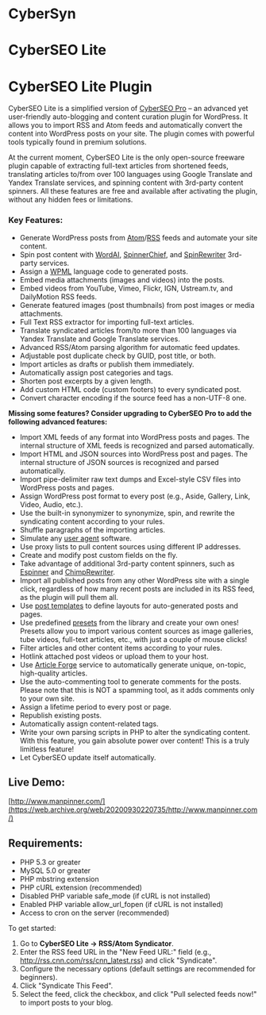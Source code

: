 # CyberSyn
# CyberSEO Lite

# CyberSEO Lite Plugin

CyberSEO Lite is a simplified version of [CyberSEO Pro](https://web.archive.org/web/20200930220735/http://www.cyberseo.net/) – an advanced yet user-friendly auto-blogging and content curation plugin for WordPress. It allows you to import RSS and Atom feeds and automatically convert the content into WordPress posts on your site. The plugin comes with powerful tools typically found in premium solutions.

At the current moment, CyberSEO Lite is the only open-source freeware plugin capable of extracting full-text articles from shortened feeds, translating articles to/from over 100 languages using Google Translate and Yandex Translate services, and spinning content with 3rd-party content spinners. All these features are free and available after activating the plugin, without any hidden fees or limitations.

### Key Features:
- Generate WordPress posts from [Atom](http://en.wikipedia.org/wiki/Atom_%28standard%29)/[RSS](http://en.wikipedia.org/wiki/RSS) feeds and automate your site content.
- Spin post content with [WordAI](http://www.cyberseo.net/partners/wordai.php), [SpinnerChief](http://www.cyberseo.net/partners/spinnerchief.php), and [SpinRewriter](https://web.archive.org/web/20200930220735/http://www.cyberseo.net/partners/spinrewriter.php) 3rd-party services.
- Assign a [WPML](https://www.cyberseo.net/partners/wpml.php) language code to generated posts.
- Embed media attachments (images and videos) into the posts.
- Embed videos from YouTube, Vimeo, Flickr, IGN, Ustream.tv, and DailyMotion RSS feeds.
- Generate featured images (post thumbnails) from post images or media attachments.
- Full Text RSS extractor for importing full-text articles.
- Translate syndicated articles from/to more than 100 languages via Yandex Translate and Google Translate services.
- Advanced RSS/Atom parsing algorithm for automatic feed updates.
- Adjustable post duplicate check by GUID, post title, or both.
- Import articles as drafts or publish them immediately.
- Automatically assign post categories and tags.
- Shorten post excerpts by a given length.
- Add custom HTML code (custom footers) to every syndicated post.
- Convert character encoding if the source feed has a non-UTF-8 one.

**Missing some features? Consider upgrading to CyberSEO Pro to add the following advanced features:**
- Import XML feeds of any format into WordPress posts and pages. The internal structure of XML feeds is recognized and parsed automatically.
- Import HTML and JSON sources into WordPress post and pages. The internal structure of JSON sources is recognized and parsed automatically.
- Import pipe-delimiter raw text dumps and Excel-style CSV files into WordPress posts and pages.
- Assign WordPress post format to every post (e.g., Aside, Gallery, Link, Video, Audio, etc.).
- Use the built-in synonymizer to synonymize, spin, and rewrite the syndicating content according to your rules.
- Shuffle paragraphs of the importing articles.
- Simulate any [user agent](https://web.archive.org/web/20200930220735/https://en.wikipedia.org/wiki/User_agent) software.
- Use proxy lists to pull content sources using different IP addresses.
- Create and modify post custom fields on the fly.
- Take advantage of additional 3rd-party content spinners, such as [Espinner](https://web.archive.org/web/20200930220735/https://www.cyberseo.net/partners/espinner.php) and [ChimpRewriter](https://web.archive.org/web/20200930220735/https://www.cyberseo.net/partners/spinchimp.php).
- Import all published posts from any other WordPress site with a single click, regardless of how many recent posts are included in its RSS feed, as the plugin will pull them all.
- Use [post templates](https://web.archive.org/web/20200930220735/http://www.cyberseo.net/content-syndicator/#templates) to define layouts for auto-generated posts and pages.
- Use predefined [presets](https://web.archive.org/web/20200930220735/http://www.cyberseo.net/presets/) from the library and create your own ones! Presets allow you to import various content sources as image galleries, tube videos, full-text articles, etc., with just a couple of mouse clicks!
- Filter articles and other content items according to your rules.
- Hotlink attached post videos or upload them to your host.
- Use [Article Forge](https://web.archive.org/web/20200930220735/http://www.cyberseo.net/partners/articleforge.php) service to automatically generate unique, on-topic, high-quality articles.
- Use the auto-commenting tool to generate comments for the posts. Please note that this is NOT a spamming tool, as it adds comments only to your own site.
- Assign a lifetime period to every post or page.
- Republish existing posts.
- Automatically assign content-related tags.
- Write your own parsing scripts in PHP to alter the syndicating content. With this feature, you gain absolute power over content! This is a truly limitless feature!
- Let CyberSEO update itself automatically.

## Live Demo:
[http://www.manpinner.com/](https://web.archive.org/web/20200930220735/http://www.manpinner.com/)

## Requirements:
- PHP 5.3 or greater
- MySQL 5.0 or greater
- PHP mbstring extension
- PHP cURL extension (recommended)
- Disabled PHP variable safe_mode (if cURL is not installed)
- Enabled PHP variable allow_url_fopen (if cURL is not installed)
- Access to cron on the server (recommended)

To get started:
1. Go to **CyberSEO Lite -> RSS/Atom Syndicator**.
2. Enter the RSS feed URL in the "New Feed URL:" field (e.g., http://rss.cnn.com/rss/cnn_latest.rss) and click "Syndicate".
3. Configure the necessary options (default settings are recommended for beginners).
4. Click "Syndicate This Feed".
5. Select the feed, click the checkbox, and click "Pull selected feeds now!" to import posts to your blog.
